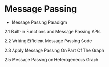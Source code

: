 # Message Passing

- Message Passing Paradigm

2.1 Built-in Functions and Message Passing APIs

2.2 Writing Efficient Message Passing Code

2.3 Apply Message Passing On Part Of The Graph

2.5 Message Passing on Heterogeneous Graph

## 
